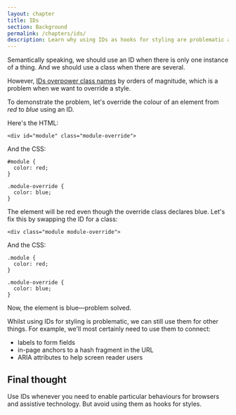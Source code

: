 ```yaml
---
layout: chapter
title: IDs
section: Background
permalink: /chapters/ids/
description: Learn why using IDs as hooks for styling are problematic and what you should do instead.
---
```


Semantically speaking, we should use an ID when there is only one instance of a thing. And we should use a class when there are several.

However, [IDs overpower class names](http://www.w3.org/TR/css3-selectors/#specificity) by orders of magnitude, which is a problem when we want to override a style.


To demonstrate the problem, let's override the colour of an element from *red* to *blue* using an ID.

Here's the HTML:

	<div id="module" class="module-override">

And the CSS:

	#module {
	  color: red;
	}

	.module-override {
	  color: blue;
	}

The element will be red even though the override class declares blue. Let's fix this by swapping the ID for a class:

	<div class="module module-override">

And the CSS:

	.module {
	  color: red;
	}

	.module-override {
	  color: blue;
	}

Now, the element is blue&mdash;problem solved.

Whilst using IDs for styling is problematic, we can still use them for other things. For example, we'll most certainly need to use them to connect:

- labels to form fields
- in-page anchors to a hash fragment in the URL
- ARIA attributes to help screen reader users

## Final thought

Use IDs whenever you need to enable particular behaviours for browsers and assistive technology. But avoid using them as hooks for styles.
